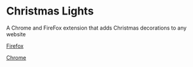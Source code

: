 # Christmas Lights

A Chrome and FireFox extension that adds Christmas decorations to any website 

[Firefox](https://addons.mozilla.org/en-US/firefox/addon/bepis-christmas-decorations/)

[Chrome](https://chrome.google.com/webstore/detail/christmas-decorations/nncenhlenlllhfbbmfcdgaggfhfjlllf)
